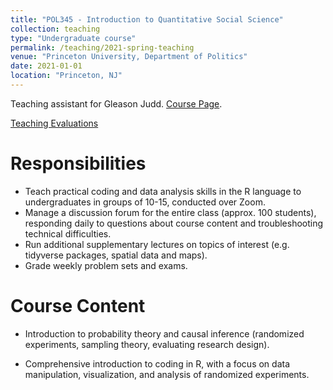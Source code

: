```yaml
---
title: "POL345 - Introduction to Quantitative Social Science"
collection: teaching
type: "Undergraduate course"
permalink: /teaching/2021-spring-teaching
venue: "Princeton University, Department of Politics"
date: 2021-01-01
location: "Princeton, NJ"
---
```


Teaching assistant for Gleason Judd. [Course Page](https://registrar.princeton.edu/course-offerings/course-details?term=1214&courseid=013781).

[Teaching Evaluations](https://pjesscarter.github.io/files/345.pdf)



Responsibilities
======

- Teach practical coding and data analysis skills in the R language to undergraduates in groups of 10-15, conducted over Zoom.
- Manage a discussion forum for the entire class (approx. 100 students), responding daily to questions about course content and troubleshooting technical difficulties.
- Run additional supplementary lectures on topics of interest (e.g. tidyverse packages, spatial data and maps).
- Grade weekly problem sets and exams.

Course Content
======

- Introduction to probability theory and causal inference (randomized experiments, sampling theory, evaluating research design).

- Comprehensive introduction to coding in R, with a focus on data manipulation, visualization, and analysis of randomized experiments.
